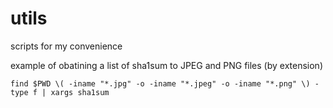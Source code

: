 # utils
scripts for my convenience 





example of obatining a list of sha1sum to JPEG and PNG files (by extension)

`find $PWD \( -iname "*.jpg" -o -iname "*.jpeg" -o -iname "*.png" \) -type f | xargs sha1sum`
